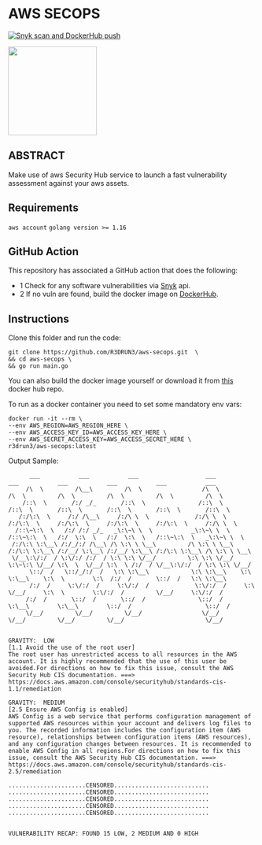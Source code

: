 # AWS SECOPS
[![Snyk scan and DockerHub push](https://github.com/R3DRUN3/aws-secops/actions/workflows/snyk-scan.yml/badge.svg)](https://github.com/R3DRUN3/aws-secops/actions/workflows/snyk-scan.yml)

<p><img width="180" height="180" src="https://github.com/yurijserrano/Github-Profile-Readme-Logos/blob/master/cloud/amazon.svg"></p>

## ABSTRACT

Make use of aws Security Hub service to launch a fast vulnerability assessment against your aws assets.

## Requirements

`aws account` `golang version >= 1.16`

## GitHub Action
This repository has associated a GitHub action that does the following: 
<br>
* 1 Check for any software vulnerabilities via [Snyk](https://app.snyk.io) api.
* 2 If no vuln are found, build the docker image on [DockerHub](https://hub.docker.com/).



## Instructions

Clone this folder and run the code:

```console
git clone https://github.com/R3DRUN3/aws-secops.git  \
&& cd aws-secops \
&& go run main.go
```

You can also build the docker image yourself or download it from [this](https://hub.docker.com/repository/docker/r3drun3/aws-secops) docker hub repo.

To run as a docker container you need to set some mandatory env vars:

```docker
docker run -it --rm \
--env AWS_REGION=AWS_REGION_HERE \
--env AWS_ACCESS_KEY_ID=AWS_ACCESS_KEY_HERE \
--env AWS_SECRET_ACCESS_KEY=AWS_ACCESS_SECRET_HERE \
r3drun3/aws-secops:latest
```

Output Sample:

```console
      ___           ___           ___                   ___           ___           ___           ___           ___           ___
     /\  \         /\__\         /\  \                 /\  \         /\  \         /\  \         /\  \         /\  \         /\  \
    /::\  \       /:/ _/_       /::\  \               /::\  \       /::\  \       /::\  \       /::\  \       /::\  \       /::\  \
   /:/\:\  \     /:/ /\__\     /:/\ \  \             /:/\ \  \     /:/\:\  \     /:/\:\  \     /:/\:\  \     /:/\:\  \     /:/\ \  \
  /::\~\:\  \   /:/ /:/ _/_   _\:\~\ \  \           _\:\~\ \  \   /::\~\:\  \   /:/  \:\  \   /:/  \:\  \   /::\~\:\  \   _\:\~\ \  \
 /:/\:\ \:\__\ /:/_/:/ /\__\ /\ \:\ \ \__\         /\ \:\ \ \__\ /:/\:\ \:\__\ /:/__/ \:\__\ /:/__/ \:\__\ /:/\:\ \:\__\ /\ \:\ \ \__\
 \/__\:\/:/  / \:\/:/ /:/  / \:\ \:\ \/__/         \:\ \:\ \/__/ \:\~\:\ \/__/ \:\  \  \/__/ \:\  \ /:/  / \/__\:\/:/  / \:\ \:\ \/__/
      \::/  /   \::/_/:/  /   \:\ \:\__\            \:\ \:\__\    \:\ \:\__\    \:\  \        \:\  /:/  /       \::/  /   \:\ \:\__\
      /:/  /     \:\/:/  /     \:\/:/  /             \:\/:/  /     \:\ \/__/     \:\  \        \:\/:/  /         \/__/     \:\/:/  /
     /:/  /       \::/  /       \::/  /               \::/  /       \:\__\        \:\__\        \::/  /                     \::/  /
     \/__/         \/__/         \/__/                 \/__/         \/__/         \/__/         \/__/                       \/__/


GRAVITY:  LOW
[1.1 Avoid the use of the root user]
The root user has unrestricted access to all resources in the AWS account. It is highly recommended that the use of this user be avoided.For directions on how to fix this issue, consult the AWS Security Hub CIS documentation. ===> https://docs.aws.amazon.com/console/securityhub/standards-cis-1.1/remediation

GRAVITY:  MEDIUM
[2.5 Ensure AWS Config is enabled]
AWS Config is a web service that performs configuration management of supported AWS resources within your account and delivers log files to you. The recorded information includes the configuration item (AWS resource), relationships between configuration items (AWS resources), and any configuration changes between resources. It is recommended to enable AWS Config in all regions.For directions on how to fix this issue, consult the AWS Security Hub CIS documentation. ===> https://docs.aws.amazon.com/console/securityhub/standards-cis-2.5/remediation

......................CENSORED...........................
......................CENSORED...........................
......................CENSORED...........................
......................CENSORED...........................
......................CENSORED...........................


VULNERABILITY RECAP: FOUND 15 LOW, 2 MEDIUM AND 0 HIGH

```
